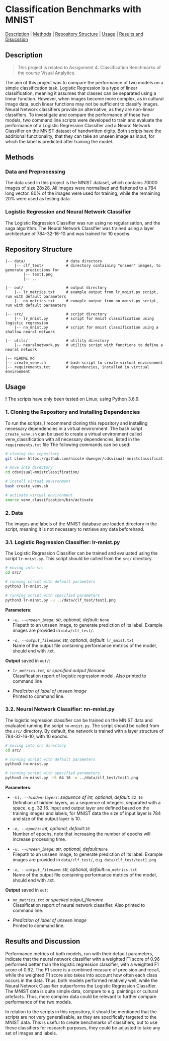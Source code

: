 
# Classification Benchmarks with MNIST

[Description](#description) | [Methods](#methods) | [Repository Structure](#repository-structure) | [Usage](#usage) | [Results and Disucssion](#results-and-discussion)

## Description
> This project is related to Assignment 4: Classification Benchmarks of the course Visual Analytics.

The aim of this project was to compare the performance of two models on a simple classification task. Logistic Regression is a type of linear classification, meaning it assumes that classes can be separated using a linear function. However, when images become more complex, as in cultural image data, such linear functions may not be sufficient to classify images. Neural Network classifiers provide an alternative, as they are non-linear classifiers. To investigate and compare the performance of these two models, two command line scripts were developed to train and evaluate the performance of a Logistic Regression Classifier and a Neural Network Classifier on the MNIST dataset of handwritten digits. Both scripts have the additional functionality, that they can take an unseen image as input, for which the label is predicted after training the model.

## Methods

### Data and Preprocessing
The data used in this project is the MNIST dataset, which contains 70000 images of size 28x28. All images were normalised and flattened to a 784 long vector. 80% of the images were used for training, while the remaining 20% were used as testing data. 

### Logistic Regression and Neural Network Classifier
The Logistic Regression Classifier was run using no regularisation, and the saga algorithm. The Neural Network Classifier was trained using a layer architecture of 784-32-16-10 and was trained for 10 epochs. 

## Repository Structure

```
|-- data/                  # data directory
    |-- clf_test/          # directory containing "unseen" images, to generate predictions for
        |-- test1.png
        |-- ..

|-- out/                   # output directory
    |-- lr_metrics.txt     # example output from lr_mnist.py script, run with default parameters
    |-- nn_metrics.txt     # exmaple output from nn_mnist.py script, run with default parameters
 
|-- src/                   # script directory
    |-- lr_mnist.py        # script for mnist classification using logistic regression
    |-- nn_mnist.py        # script for mnist classification using a shallow neural network

|-- utils/                 # utility directory
    |-- neuralnetwork.py   # utility script with functions to define a neural network

|-- README.md
|-- create_venv.sh         # bash script to create virtual environment
|-- requirements.txt       # dependencies, installed in virttual environment
```


## Usage

**!** The scripts have only been tested on Linux, using Python 3.6.9. 

### 1. Cloning the Repository and Installing Dependencies

To run the scripts, I recommend cloning this repository and installing necessary dependencies in a virtual environment. The bash script `create_venv.sh` can be used to create a virtual environment called venv_classification with all necessary dependencies, listed in the `requirements.txt` file The following commands can be used:

```bash
# cloning the repository
git clone https://github.com/nicole-dwenger/cdsvisual-mnistclassification.git

# move into directory
cd cdsvisual-mnistclassification/

# install virtual environment
bash create_venv.sh

# activate virtual environment 
source venv_classification/bin/activate
```

### 2. Data
The images and labels of the MNIST database are loaded directory in the script, meaning it is not necessary to retrieve any data beforehand. 

### 3.1. Logistic Regression Classifier: lr-mnist.py
The Logistic Regression Classifier can be trained and evaluated using the script `lr-mnist.py`. This script should be called from the `src/` directory.

```bash
# moving into src
cd src/

# running script with default parameters
python3 lr-mnist.py

# running script with specified parameters
python3 lr-minst.py -u ../data/clf_test/test1.png
```

__Parameters__:
- *`-u, --unseen_image`: str, optional, default*: `None`\
  Filepath to an unseen image, to generate prediction of its label. Example images are provided in `data/clf_test/`. 

- *`-o, --output_filename`: str, optional, default*: `lr_mnist.txt`\
  Name of the output file containing performance metrics of the model, should end with .txt.

__Output__ saved in `out/`:
- *`lr_metrics.txt`, or specified output filename*\
  Classification report of logistic regression model. Also printed to command line

- *Prediction of label of unseen image*\
  Printed to command line. 


### 3.2. Neural Network Classifier: nn-mnist.py

The logistic regression classifier can be trained on the MNIST data and evaluated running the script `nn-mnist.py`. The script should be called from the `src/` directory. By default, the network is trained with a layer structure of 784-32-16-10, with 10 epochs. 

```bash
# moving into src directory
cd src/

# running script with default parameters
python3 nn-mnist.py

# running script with specified parameters
python3 nn-minst.py -hl 64 16 -u ../data/clf_test/test1.png
```

__Parameters__:
- *`-hl, --hidden-layers`: sequence of int, optional, default:* `32 16`\
  Definition of hidden layers, as a sequence of integers, separated with a space, e.g. 32 16. Input and output layer are defined   based on the training images and labels, for MNIST data the size of input layer is 784 and size of the output layer is 10. 

- *`-e, --epochs`: int, optional, default:*`10`\
Number of epochs, note that increasing the number of epochs will increase processing time.

- *`-u, --unseen_image`: str, optional, default:*`None`\
  Filepath to an unseen image, to generate prediction of its label. Example images are provided in `data/clf_test/`, e.g. `data/clf_test/test1.png`

- *`-o, --output_filename`: str, optional, default:*`nn_metrics.txt`\
  Name of the output file containing performance metrics of the model, should end with .txt.


__Output__ saved in `out`:

- *`nn_metrics.txt` or speciied output_filename*\
  Classification report of neural network classifier. Also printed to command line.

- *Prediction of label of unseen image*\
  Printed to command line.   


## Results and Discussion

Performance metrics of both models, run with their default parameters, indicate that the neural network classifier with a weighted F1 score of 0.96 performed better than the logistic regression classifier, with a weighted F1 score of 0.92. The F1 score is a combined measure of precision and recall, while the weighted F1 score also takes into account how often each class occurs in the data. Thus, both models performed relatively well, while the Neural Network Classifier outperforms the Logistic Regression Classifier. The MNIST data is quite simple data, compare to e.g. paintings or cultural artefacts. Thus, more complex data could be relevant to further compare performance of the two models.  

In relation to the scripts in this repository, it should be mentioned that the scripts are not very generalisable, as they are specifically targeted to the MNIST data. This is useful to create benchmarks of classifiers, but to use these classifiers for research purposes, they could be adjusted to take any set of images and labels.

